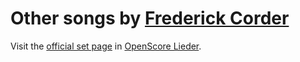 
# Other songs by [Frederick Corder](..)

Visit the [official set page] in [OpenScore Lieder].

[official set page]: https://musescore.com/openscore-lieder-corpus/sets/5105986
[OpenScore Lieder]: https://musescore.com/openscore-lieder-corpus
